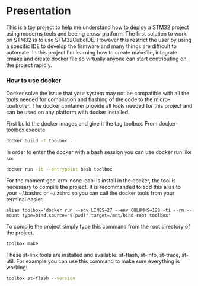 # Presentation

This is a toy project to help me understand how to deploy a STM32 project using moderns tools and beeing cross-platform.
The first solution to work on STM32 is to use STM32CubeIDE. However this restrict the user by using a specific IDE to develop the firmware and many things are difficult to automate.
In this project I'm learning how to create makefile, integrate cmake and create docker file so virtually anyone can start contributing on the project rapidly.


### How to use docker

Docker solve the issue that your system may not be compatible with all the tools needed for compilation and flashing of the code to the micro-controller. The docker container provide all tools needed for this project and can be used on any platform with docker installed.

First build the docker images and give it the tag toolbox.
From docker-toolbox execute
```bash
docker build -t toolbox .
```

In order to enter the docker with a bash session you can use docker run like so:

```bash
docker run -it --entrypoint bash toolbox
```

For the moment gcc-arm-none-eabi is install in the docker, the tool is necessary to compile the project.
It is recommanded to add this alias to your ~/.bashrc or ~/.zshrc so you can call the docker tools from your terminal easier.

```
alias toolbox='docker run --env LINES=27 --env COLUMNS=128 -ti --rm --mount type=bind,source="$(pwd)",target=/mnt/bind-root toolbox'
```

To compile the project simply type this command from the root directory of the project.

```bash
toolbox make
```

These st-link tools are installed and available: st-flash, st-info, st-trace, st-util.
For example you can use this command to make sure everything is working:

```bash
toolbox st-flash --version
```
